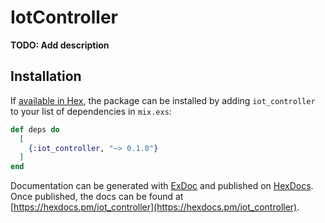 # IotController

**TODO: Add description**

## Installation

If [available in Hex](https://hex.pm/docs/publish), the package can be installed
by adding `iot_controller` to your list of dependencies in `mix.exs`:

```elixir
def deps do
  [
    {:iot_controller, "~> 0.1.0"}
  ]
end
```

Documentation can be generated with [ExDoc](https://github.com/elixir-lang/ex_doc)
and published on [HexDocs](https://hexdocs.pm). Once published, the docs can
be found at [https://hexdocs.pm/iot_controller](https://hexdocs.pm/iot_controller).


